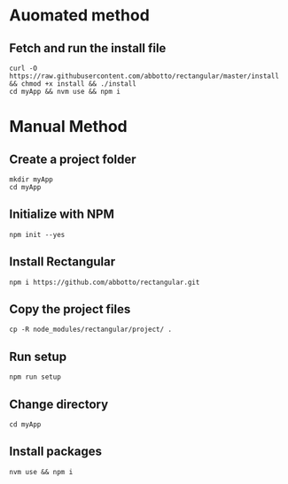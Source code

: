 # Auomated method

## Fetch and run the install file
	curl -O https://raw.githubusercontent.com/abbotto/rectangular/master/install && chmod +x install && ./install
	cd myApp && nvm use && npm i

# Manual Method

## Create a project folder
	mkdir myApp
	cd myApp

## Initialize with NPM
	npm init --yes

## Install Rectangular
	npm i https://github.com/abbotto/rectangular.git
	
## Copy the project files
	cp -R node_modules/rectangular/project/ .

## Run setup
	npm run setup
	
## Change directory
	cd myApp

## Install packages
	nvm use && npm i